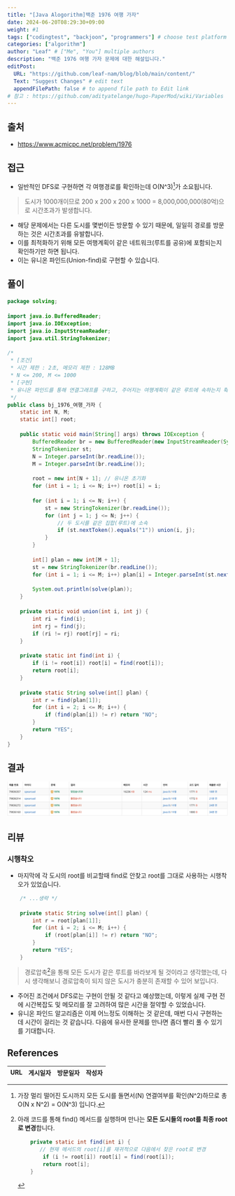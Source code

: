```yaml
---
title: "[Java Alogorithm]백준 1976 여행 가자"
date: 2024-06-20T08:29:30+09:00
weight: #1
tags: ["codingtest", "backjoon", "programmers"] # choose test platform
categories: ["algorithm"]
author: "Leaf" # ["Me", "You"] multiple authors
description: "백준 1976 여행 가자 문제에 대한 해설입니다."
editPost:
  URL: "https://github.com/leaf-nam/blog/blob/main/content/"
  Text: "Suggest Changes" # edit text
  appendFilePath: false # to append file path to Edit link
# 참고 : https://github.com/adityatelange/hugo-PaperMod/wiki/Variables
---
```


## 출처

- https://www.acmicpc.net/problem/1976

## 접근

- 일반적인 DFS로 구현하면 각 여행경로를 확인하는데 O(N^3)[^1]가 소요됩니다.

> 도시가 1000개이므로 200 x 200 x 200 x 1000 = 8,000,000,000(80억)으로 시간초과가 발생합니다.

- 해당 문제에서는 다른 도시를 몇번이든 방문할 수 있기 때문에, 일일히 경로를 방문하는 것은 시간초과를 유발합니다.
- 이를 최적화하기 위해 모든 여행계획이 같은 네트워크(루트를 공유)에 포함되는지 확인하기만 하면 됩니다.
- 이는 유니온 파인드(Union-find)로 구현할 수 있습니다.

## 풀이

```java
package solving;

import java.io.BufferedReader;
import java.io.IOException;
import java.io.InputStreamReader;
import java.util.StringTokenizer;

/*
 * [조건]
 * 시간 제한 : 2초, 메모리 제한 : 128MB
 * N <= 200, M <= 1000
 * [구현]
 * 유니온 파인드를 통해 연결그래프를 구하고, 주어지는 여행계획이 같은 루트에 속하는지 확인한다.
 */
public class bj_1976_여행_가자 {
    static int N, M;
    static int[] root;

    public static void main(String[] args) throws IOException {
        BufferedReader br = new BufferedReader(new InputStreamReader(System.in));
        StringTokenizer st;
        N = Integer.parseInt(br.readLine());
        M = Integer.parseInt(br.readLine());

        root = new int[N + 1]; // 유니온 초기화
        for (int i = 1; i <= N; i++) root[i] = i;

        for (int i = 1; i <= N; i++) {
            st = new StringTokenizer(br.readLine());
            for (int j = 1; j <= N; j++) {
                // 두 도시를 같은 집합(루트)에 소속
                if (st.nextToken().equals("1")) union(i, j);
            }
        }

        int[] plan = new int[M + 1];
        st = new StringTokenizer(br.readLine());
        for (int i = 1; i <= M; i++) plan[i] = Integer.parseInt(st.nextToken());

        System.out.println(solve(plan));
    }

    private static void union(int i, int j) {
        int ri = find(i);
        int rj = find(j);
        if (ri != rj) root[rj] = ri;
    }

    private static int find(int i) {
        if (i != root[i]) root[i] = find(root[i]);
        return root[i];
    }

    private static String solve(int[] plan) {
        int r = find(plan[1]);
        for (int i = 2; i <= M; i++) {
            if (find(plan[i]) != r) return "NO";
        }
        return "YES";
    }
}
```

## 결과

![result](result.png)

## 리뷰

### 시행착오

- 마지막에 각 도시의 root를 비교할때 find로 안찾고 root를 그대로 사용하는 시행착오가 있었습니다.

```java
    /* ...생략 */

    private static String solve(int[] plan) {
        int r = root[plan[1]];
        for (int i = 2; i <= M; i++) {
            if (root[plan[i]] != r) return "NO";
        }
        return "YES";
    }
```

> 경로압축[^2]을 통해 모든 도시가 같은 루트를 바라보게 될 것이라고 생각했는데, 다시 생각해보니 경로압축이 되지 않은 도시가 충분히 존재할 수 있어 보입니다.

- 주어진 조건에서 DFS로는 구현이 안될 것 같다고 예상했는데, 이렇게 실제 구현 전에 시간복잡도 및 메모리를 잘 고려하여 많은 시간을 절약할 수 있었습니다.
- 유니온 파인드 알고리즘은 이제 어느정도 이해하는 것 같은데, 매번 다시 구현하는데 시간이 걸리는 것 같습니다. 다음에 유사한 문제를 만나면 좀더 빨리 풀 수 있기를 기대합니다.

## References

| URL | 게시일자 | 방문일자 | 작성자 |
| :-- | :------- | :------- | :----- |

[^1]: 가장 멀리 떨어진 도시까지 모든 도시를 돌면서(N) 연결여부를 확인(N^2)하므로 총 O(N x N^2) = O(N^3) 입니다.
[^2]: 아래 코드를 통해 find() 메서드를 실행하며 만나는 **모든 도시들의 root를 최종 root로 변경**합니다.

    ```java
        private static int find(int i) {
           // 현재 메서드의 root[i]를 재귀적으로 다음에서 찾은 root로 변경
            if (i != root[i]) root[i] = find(root[i]);
            return root[i];
        }
    ```
